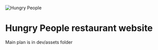 ![Hungry People](https://user-images.githubusercontent.com/71175420/149353409-cf60431e-2a22-4cfd-975a-713dc5dd057f.jpg)
# Hungry People restaurant website

Main plan is in dev/assets folder
